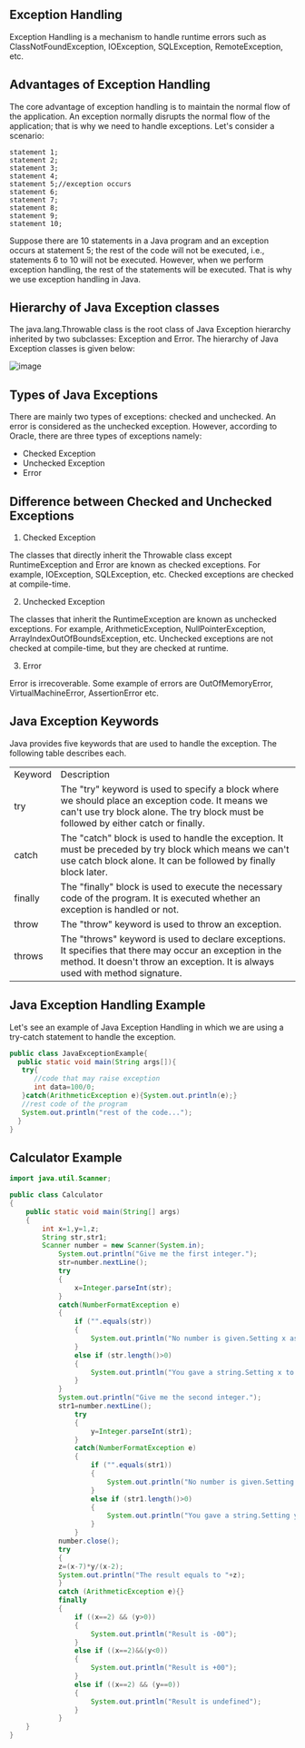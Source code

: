 ## Exception Handling
Exception Handling is a mechanism to handle runtime errors such as ClassNotFoundException, IOException, SQLException, RemoteException, etc.

## Advantages of Exception Handling
The core advantage of exception handling is to maintain the normal flow of the application. An exception normally disrupts the normal flow of the application; that is why we need to handle exceptions. Let's consider a scenario:
```
statement 1;  
statement 2;  
statement 3;  
statement 4;  
statement 5;//exception occurs  
statement 6;  
statement 7;  
statement 8;  
statement 9;  
statement 10;  
```
Suppose there are 10 statements in a Java program and an exception occurs at statement 5; the rest of the code will not be executed, i.e., statements 6 to 10 will not be executed. However, when we perform exception handling, the rest of the statements will be executed. That is why we use exception handling in Java.

## Hierarchy of Java Exception classes
The java.lang.Throwable class is the root class of Java Exception hierarchy inherited by two subclasses: Exception and Error. The hierarchy of Java Exception classes is given below:

![image](https://user-images.githubusercontent.com/84008107/133203706-e13c18b2-07c4-4f66-90d8-b9ea6460e24f.png)

## Types of Java Exceptions
There are mainly two types of exceptions: checked and unchecked. An error is considered as the unchecked exception. However, according to Oracle, there are three types of exceptions namely:
<ul>
  <li>Checked Exception</li>
  <li>Unchecked Exception</li>
  <li>Error</li>
</ul>

## Difference between Checked and Unchecked Exceptions

1) Checked Exception

The classes that directly inherit the Throwable class except RuntimeException and Error are known as checked exceptions. For example, IOException, SQLException, etc. Checked exceptions are checked at compile-time.

2) Unchecked Exception
 
The classes that inherit the RuntimeException are known as unchecked exceptions. For example, ArithmeticException, NullPointerException, ArrayIndexOutOfBoundsException, etc. Unchecked exceptions are not checked at compile-time, but they are checked at runtime.

3) Error

Error is irrecoverable. Some example of errors are OutOfMemoryError, VirtualMachineError, AssertionError etc.

## Java Exception Keywords
Java provides five keywords that are used to handle the exception. The following table describes each.

<table>
  <tr><td>Keyword</td>	<td>Description</td></tr>
  <tr><td>try</td>	<td>The "try" keyword is used to specify a block where we should place an exception code. It means we can't use try block alone. The try block must be followed by either catch or finally.</td></tr>
  <tr><td>catch</td>	<td>The "catch" block is used to handle the exception. It must be preceded by try block which means we can't use catch block alone. It can be followed by finally block later.</td></tr>
  <tr><td>finally	</td> <td>The "finally" block is used to execute the necessary code of the program. It is executed whether an exception is handled or not.</td></tr>
  <tr><td>throw</td>	<td>The "throw" keyword is used to throw an exception.</td></tr>
  <tr><td>throws</td>	<td>The "throws" keyword is used to declare exceptions. It specifies that there may occur an exception in the method. It doesn't throw an exception. It is always used with method signature.</td></tr>
</table>

## Java Exception Handling Example
Let's see an example of Java Exception Handling in which we are using a try-catch statement to handle the exception.

```java
public class JavaExceptionExample{  
  public static void main(String args[]){  
   try{  
      //code that may raise exception  
      int data=100/0;  
   }catch(ArithmeticException e){System.out.println(e);}  
   //rest code of the program   
   System.out.println("rest of the code...");  
  }  
}  
```
## Calculator Example
```java
import java.util.Scanner;

public class Calculator
{
	public static void main(String[] args)
	{
		int x=1,y=1,z;
		String str,str1;
		Scanner number = new Scanner(System.in);
			System.out.println("Give me the first integer.");
			str=number.nextLine();
			try
			{
				x=Integer.parseInt(str);
			}
			catch(NumberFormatException e)
			{
				if ("".equals(str))
				{
					System.out.println("No number is given.Setting x as 1.");
				}
				else if (str.length()>0)
				{
					System.out.println("You gave a string.Setting x to 1");
				}
			}
			System.out.println("Give me the second integer.");
			str1=number.nextLine();
				try
				{
					y=Integer.parseInt(str1);
				}
				catch(NumberFormatException e)
				{
					if ("".equals(str1))
					{
						System.out.println("No number is given.Setting y as 1.");
					}
					else if (str1.length()>0)
					{
						System.out.println("You gave a string.Setting y to 1");
					}
				}
			number.close();
			try
			{
			z=(x-7)*y/(x-2);
			System.out.println("The result equals to "+z);
			}
			catch (ArithmeticException e){}
			finally
			{
				if ((x==2) && (y>0))
				{
					System.out.println("Result is -00");
				}
				else if ((x==2)&&(y<0))
				{
					System.out.println("Result is +00");
				}
				else if ((x==2) && (y==0))
				{
					System.out.println("Result is undefined");
				}
			}
	}
}
```
